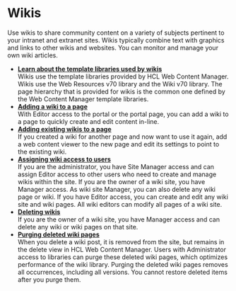 # Wikis

Use wikis to share community content on a variety of subjects pertinent to your intranet and extranet sites. Wikis typically combine text with graphics and links to other wikis and websites. You can monitor and manage your own wiki articles.

-   **[Learn about the template libraries used by wikis](../admin-system/wiki_templates.md)**  
Wikis use the template libraries provided by HCL Web Content Manager. Wikis use the Web Resources v70 library and the Wiki v70 library. The page hierarchy that is provided for wikis is the common one defined by the Web Content Manager template libraries.
-   **[Adding a wiki to a page](../admin-system/wiki_add.md)**  
With Editor access to the portal or the portal page, you can add a wiki to a page to quickly create and edit content in-line.
-   **[Adding existing wikis to a page](../admin-system/wiki_add_existing.md)**  
If you created a wiki for another page and now want to use it again, add a web content viewer to the new page and edit its settings to point to the existing wiki.
-   **[Assigning wiki access to users](../admin-system/wiki_assign_access.md)**  
If you are the administrator, you have Site Manager access and can assign Editor access to other users who need to create and manage wikis within the site. If you are the owner of a wiki site, you have Manager access. As wiki site Manager, you can also delete any wiki page or wiki. If you have Editor access, you can create and edit any wiki site and wiki pages. All wiki editors can modify all pages of a wiki site.
-   **[Deleting wikis](../admin-system/wiki_delete.md)**  
If you are the owner of a wiki site, you have Manager access and can delete any wiki or wiki pages on that site.
-   **[Purging deleted wiki pages](../admin-system/wiki_delete_page.md)**  
When you delete a wiki post, it is removed from the site, but remains in the delete view in HCL Web Content Manager. Users with Administrator access to libraries can purge these deleted wiki pages, which optimizes performance of the wiki library. Purging the deleted wiki pages removes all occurrences, including all versions. You cannot restore deleted items after you purge them.


